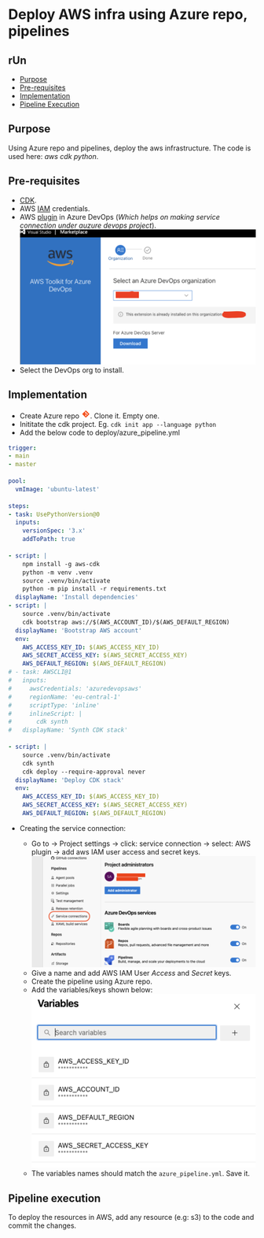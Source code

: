 # Deploy AWS infra using Azure repo, pipelines

## rUn

- [Purpose](#purpose)
- [Pre-requisites](#pre-requisites)
- [Implementation](#implementation)
- [Pipeline Execution](#pipeline-execution)

## Purpose

Using Azure repo and pipelines, deploy the aws infrastructure. The code is used here: *aws cdk python*.

## Pre-requisites

- [CDK](https://docs.aws.amazon.com/cdk/v2/guide/getting_started.html).
- AWS [IAM](https://docs.aws.amazon.com/IAM/latest/UserGuide/id_users_create.html) credentials.
- AWS [plugin](https://marketplace.visualstudio.com/search?term=aws&target=AzureDevOps&category=All%20categories&sortBy=Relevance) in Azure DevOps (*Which helps on making service connection under auzure devops project*).![alt text](<pics/Screenshot 2024-11-29 at 15.32.57.png>)
- Select the DevOps org to install.

## Implementation

- Create Azure repo ![alt text](icons8-git-18.png). Clone it. Empty one.
- Inititate the cdk project. Eg. ```cdk init app --language python```
- Add the below code to deploy/azure_pipeline.yml


```yml
trigger:
- main
- master

pool:
  vmImage: 'ubuntu-latest'

steps:
- task: UsePythonVersion@0
  inputs:
    versionSpec: '3.x'
    addToPath: true

- script: |
    npm install -g aws-cdk
    python -m venv .venv
    source .venv/bin/activate
    python -m pip install -r requirements.txt
  displayName: 'Install dependencies'
- script: |
    source .venv/bin/activate
    cdk bootstrap aws://$(AWS_ACCOUNT_ID)/$(AWS_DEFAULT_REGION)
  displayName: 'Bootstrap AWS account'
  env:
    AWS_ACCESS_KEY_ID: $(AWS_ACCESS_KEY_ID)
    AWS_SECRET_ACCESS_KEY: $(AWS_SECRET_ACCESS_KEY)
    AWS_DEFAULT_REGION: $(AWS_DEFAULT_REGION)
# - task: AWSCLI@1
#   inputs:
#     awsCredentials: 'azuredevopsaws'
#     regionName: 'eu-central-1'
#     scriptType: 'inline'
#     inlineScript: |
#       cdk synth
#   displayName: 'Synth CDK stack'

- script: |
    source .venv/bin/activate
    cdk synth
    cdk deploy --require-approval never
  displayName: 'Deploy CDK stack'
  env:
    AWS_ACCESS_KEY_ID: $(AWS_ACCESS_KEY_ID)
    AWS_SECRET_ACCESS_KEY: $(AWS_SECRET_ACCESS_KEY)
    AWS_DEFAULT_REGION: $(AWS_DEFAULT_REGION)
```

- Creating the service connection:

    - Go to → Project settings → click: service connection → select: AWS plugin → add aws IAM user access and secret keys.![alt text](<pics/Screenshot 2024-12-02 at 10.30.22.png>)
    - Give a name and add AWS IAM User *Access* and *Secret* keys.
    - Create the pipeline using Azure repo.
    - Add the variables/keys shown below:![alt text](<pics/Screenshot 2024-12-02 at 11.21.01.png>)
    - The variables names should match the ```azure_pipeline.yml```. Save it.

## Pipeline execution

To deploy the resources in AWS, add any resource (e.g: s3) to the code and commit the changes.